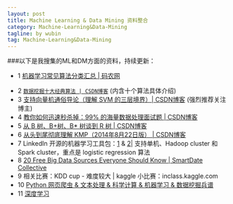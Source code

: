 ```yaml
---
layout: post
title: Machine Learning & Data Mining 资料整合
category: Machine-Learning&Data-Mining
tagline: by wubin
tag: Machine-Learning&Data-Mining
---
```


###以下是我搜集的ML和DM方面的资料，持续更新：
* 1 [机器学习常见算法分类汇总 | 码农网](http://www.codeceo.com/article/machine-learning.html#13688-tsina-1-10644-57d4d90508c08d162896a47818ce968b)
<!--more-->
* 2 [`数据挖掘十大经典算法 | CSDN博客`](http://blog.csdn.net/aladdina/article/details/4141177) (内含十个算法具体介绍)
* 3 [支持向量机通俗导论（理解 SVM 的三层境界）| CSDN博客](http://blog.csdn.net/v_july_v/article/details/7624837) (强烈推荐关注博主)
* 4 [教你如何迅速秒杀掉：99% 的海量数据处理面试题 | CSDN博客](http://blog.csdn.net/v_july_v/article/details/7382693)
* 5 [从 B 树、B+树、B* 树谈到 R 树 | CSDN博客](http://blog.csdn.net/v_july_v/article/details/6530142)
* 6 [从头到尾彻底理解 KMP（2014年8月22日版） | CSDN博客](http://blog.csdn.net/v_july_v/article/details/7041827)
* 7 LinkedIn 开源的机器学习工具包：[1](https://github.com/linkedin/ml-ease) & [2](http://engineering.linkedin.com/large-scale-machine-learning/open-sourcing-ml-ease)| 支持单机、Hadoop cluster 和 Spark cluster，重点是 logistic regression 算法
* 8 [20 Free Big Data Sources Everyone Should Know | SmartDate Collective](http://smartdatacollective.com/bernardmarr/235366/big-data-20-free-big-data-sources-everyone-should-know)
* 9 相关比赛：KDD cup - 难度较大 | kaggle 小比赛：inclass.kaggle.com
* 10 [Python 网页爬虫 & 文本处理 & 科学计算 & 机器学习 & 数据挖掘兵谱](http://www.52nlp.cn/python-网页爬虫-文本处理-科学计算-机器学习-数据挖掘)
* 11 [深度学习](http://blog.csdn.net/tainyiliusha/article/details/24456761#0-tsina-1-75813-397232819ff9a47a7b7e80a40613cfe1)
